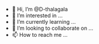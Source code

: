 - 👋 Hi, I’m @D-thalagala
- 👀 I’m interested in ...
- 🌱 I’m currently learning ...
- 💞️ I’m looking to collaborate on ...
- 📫 How to reach me ...

<!---
D-thalagala/D-thalagala is a ✨ special ✨ repository because its `README.md` (this file) appears on your GitHub profile.
You can click the Preview link to take a look at your changes.
--->
